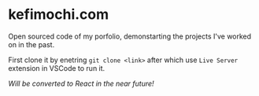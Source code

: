 # kefimochi.com
Open sourced code of my porfolio, demonstarting the projects I've worked on in the past.

First clone it by enetring `git clone <link>` after which use `Live Server` extension in VSCode to run it.

*Will be converted to React in the near future!*
